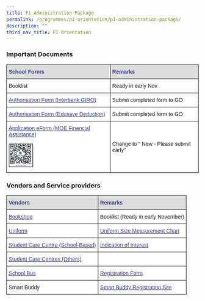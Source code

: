```yaml
---
title: P1 Administration Package
permalink: /programmes/p1-orientation/p1-administration-package/
description: ""
third_nav_title: P1 Orientation
---
```

### Important Documents

<style type="text/css">
.tg  {border-collapse:collapse;border-spacing:0;}
.tg td{border-color:black;border-style:solid;border-width:1px;font-family:Arial, sans-serif;font-size:14px;
  overflow:hidden;padding:10px 5px;word-break:normal;}
.tg th{border-color:black;border-style:solid;border-width:1px;font-family:Arial, sans-serif;font-size:14px;
  font-weight:normal;overflow:hidden;padding:10px 5px;word-break:normal;}
.tg .tg-j9dr{background-color:#DDD;color:#383E8E;font-weight:bold;text-align:left;vertical-align:top}
.tg .tg-zr06{background-color:#FFF;text-align:left;vertical-align:middle}
.tg .tg-wmsy{background-color:#FFF;color:#383E8E;text-align:left;vertical-align:top}
</style>
<table class="tg">
<thead>
  <tr>
    <th class="tg-j9dr"><span style="font-weight:700;color:#383E8E">School Forms</span></th>
    <th class="tg-j9dr"><span style="font-weight:700;color:#383E8E">Remarks</span></th>
  </tr>
</thead>
<tbody>
  <tr>
    <td class="tg-zr06"> Booklist</td>
    <td class="tg-zr06"> Ready in early Nov</td>
  </tr>
  <tr>
    <td class="tg-wmsy"><a href="/files/5_Authorisation_Form_GIRO.pdf"><span style="text-decoration:none;color:#383E8E">Authorisation Form (Interbank GIRO)</span></a></td>
    <td class="tg-zr06"> Submit completed form to GO</td>
  </tr>
  <tr>
    <td class="tg-wmsy"><a href="/files/5_Authorisation_Form_Edusave_Deduction.pdf"><span style="text-decoration:none;color:#383E8E">Authorisation Form (Edusave Deduction)</span></a></td>
    <td class="tg-zr06"> Submit completed form to GO</td>
  </tr>
  <tr>
    <td class="tg-wmsy"><a href="https://go.gov.sg/moe-efas"><span style="text-decoration:none;color:#383E8E">Application eForm (MOE Financial Assistance)</span></a><br><br><img src="/images/moe-efas.jpg" style="width:25%"></td>
    <td class="tg-zr06"> Change to " New - Please submit early"</td>
  </tr>
</tbody>
</table>

### Vendors and Service providers

<style type="text/css">
.tg  {border-collapse:collapse;border-spacing:0;}
.tg td{border-color:black;border-style:solid;border-width:1px;font-family:Arial, sans-serif;font-size:14px;
  overflow:hidden;padding:10px 5px;word-break:normal;}
.tg th{border-color:black;border-style:solid;border-width:1px;font-family:Arial, sans-serif;font-size:14px;
  font-weight:normal;overflow:hidden;padding:10px 5px;word-break:normal;}
.tg .tg-j9dr{background-color:#DDD;color:#383E8E;font-weight:bold;text-align:left;vertical-align:top}
.tg .tg-zr06{background-color:#FFF;text-align:left;vertical-align:middle}
</style>
<table class="tg">
<thead>
  <tr>
    <th class="tg-j9dr"><span style="font-weight:700;color:#383E8E">Vendors</span></th>
    <th class="tg-j9dr"><span style="font-weight:700;color:#383E8E">Remarks</span></th>
  </tr>
</thead>
<tbody>
  <tr>
    <td class="tg-zr06"> <a href="https://www.rickybookcentre.com.sg/"><span style="text-decoration:none;color:#383E8E">Bookshop</span></a></td>
    <td class="tg-zr06"> Booklist (Ready in early November)</td>
  </tr>
  <tr>
    <td class="tg-zr06"> <a href="https://www.euniforms.com.sg/shop/product-category/primary-schools/aps/"><span style="text-decoration:none;color:#383E8E">Uniform</span></a></td>
    <td class="tg-zr06"> <a href="https://www.euniforms.com.sg/shop/uniform-size-measurement-chart/"><span style="text-decoration:none;color:#383E8E">Uniform Size Measurement Chart</span></a></td>
  </tr>
  <tr>
    <td class="tg-zr06"> <a href="https://scc.learningharbour.org/tlh-Admiralty-primary-school/"><span style="text-decoration:none;color:#383E8E">Student Care Centre (School-Based)</span></a></td>
    <td class="tg-zr06"> <a href="/files/5_Indication_of_Interest_SCC.pdf"><span style="text-decoration:none;color:#383E8E">Indication of Interest</span></a></td>
  </tr>
  <tr>
    <td class="tg-zr06"> <a href="https://www.msf.gov.sg/studentcare/_layouts/15/MSFSCCMainSolution/pages/centrelist.aspx"><span style="text-decoration:none;color:#383E8E">Student Care Centres (Others) </span></a></td>
    <td class="tg-zr06"> </td>
  </tr>
  <tr>
    <td class="tg-zr06"> <a href="https://ogp-admiraltypri-staging.netlify.app/general-information/school-vendors/"><span style="text-decoration:none;color:#383E8E">School Bus</span></a></td>
    <td class="tg-zr06"> <a href="/files/5_Registration_Form_Sch_Bus.pdf"><span style="text-decoration:none;color:#383E8E">Registration  Form</span></a></td>
  </tr>
  <tr>
    <td class="tg-zr06"> Smart Buddy </td>
    <td class="tg-zr06"> <a href="/files/5_Others_Info_Smart%20Buddy.pdf"><span style="text-decoration:none;color:#383E8E">Smart Buddy Registration Site</span></a></td>
  </tr>
</tbody>
</table>